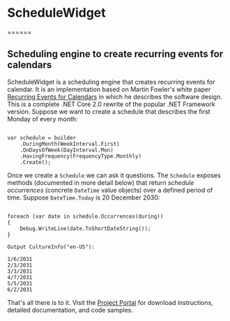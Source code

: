 # ScheduleWidget
======

## Scheduling engine to create recurring events for calendars

ScheduleWidget is a scheduling engine that creates recurring events for calendar. 
It is an implementation based on Martin Fowler's white paper [Recurring Events for Calendars](https://martinfowler.com/apsupp/recurring.pdf) 
in which he describes the software design. This is a complete .NET Core 2.0 rewrite of the popular .NET Framework version. 
Suppose we want to create a schedule that describes the first Monday of every month:

```var builder = new ScheduleBuilder();

var schedule = builder
    .DuringMonth(WeekInterval.First)
    .OnDaysOfWeek(DayInterval.Mon)
    .HavingFrequency(FrequencyType.Monthly)
    .Create();
```
Once we create a `Schedule` we can ask it questions. The `Schedule` exposes methods (documented in more detail below) 
that return *schedule occurrences* (concrete `DateTime` value objects) over a defined period of time. Suppose `DateTime.Today` 
is 20 December 2030:

```var during = new DateRange(DateTime.Today, DateTime.Today.AddMonths(6));

foreach (var date in schedule.Occurrences(during))
{
    Debug.WriteLine(date.ToShortDateString());
}

Output CultureInfo("en-US"):

1/6/2031
2/3/2031
3/3/2031
4/7/2031
5/5/2031
6/2/2031
```

That's all there is to it. Visit the [Project Portal](http://schedulewidget.azurewebsites.net/) for download 
instructions, detailed documentation, and code samples.